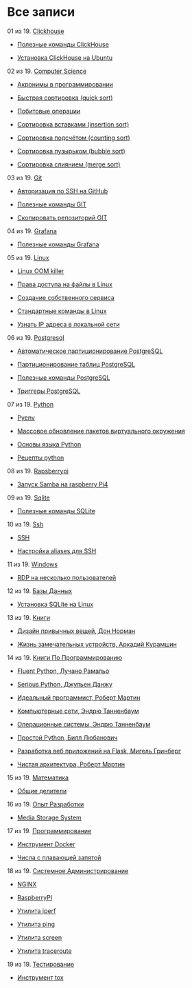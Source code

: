 # Все записи


01 из 19. [Clickhouse](./meta_clickhouse.md)

* [Полезные команды ClickHouse](./2020-07-12_clickhouse_snippets.md)

* [Установка ClickHouse на Ubuntu](./2020-07-12_clickhouse_install_ubuntu.md)

02 из 19. [Computer Science](./meta_computer_science.md)

* [Акронимы в программировании](./2020-12-17_acronims_in_programming.md)

* [Быстрая сортировка (quick sort)](./2021-04-18_computer_science_quick_sort.md)

* [Побитовые операции](./2021-01-09_computer_science_bitwise.md)

* [Сортировка вставками (insertion sort)](./2020-12-20_computer_science_insertion_sort.md)

* [Сортировка подсчётом (counting sort)](./2020-12-20_computer_science_counting_sort.md)

* [Сортировка пузырьком (bubble sort)](./2020-12-20_computer_science_bubble_sort.md)

* [Сортировка слиянием (merge sort)](./2020-12-20_computer_science_merge_sort.md)

03 из 19. [Git](./meta_git.md)

* [Авторизация по SSH на GitHub](./2020-07-17_git_ssh.md)

* [Полезные команды GIT](./2021-04-18_git_snippets.md)

* [Скопировать репозиторий GIT](./2020-07-17_git_repo_copy.md)

04 из 19. [Grafana](./meta_grafana.md)

* [Полезные команды Grafana](./2021-04-18_grafana_snippets.md)

05 из 19. [Linux](./meta_linux.md)

* [Linux OOM killer](./2021-04-18_linux_oom_killer.md)

* [Права доступа на файлы в Linux](./2021-04-18_linux_file_access.md)

* [Создание собственного сервиса](./2021-04-18_linux_custom_service.md)

* [Стандартные команды в Linux](./2021-04-18_linux_default_commands.md)

* [Узнать IP адреса в локальной сети](./2021-04-18_linux_ip_addresses_in_lan.md)

06 из 19. [Postgresql](./meta_postgresql.md)

* [Автоматическое партиционирование PostgreSQL](./2020-07-17_postgresql_autopart.md)

* [Партиционирование таблиц PostgreSQL](./2020-07-17_postgresql_partitioning.md)

* [Полезные команды PostgreSQL](./2021-01-13_postgresql_snippets.md)

* [Триггеры PostgreSQL](./2020-07-17_postgresql_triggers.md)

07 из 19. [Python](./meta_python.md)

* [Pyenv](./2021-04-18_pyenv.md)

* [Массовое обновление пакетов виртуального окружения](./2021-01-12_python_selective_upgrade.md)

* [Основы языка Python](./2020-07-20_programming_basic_python.md)

* [Рецепты python](./python_snippets.md)

08 из 19. [Rapsberrypi](./meta_rapsberrypi.md)

* [Запуск Samba на raspberry Pi4](./2021-04-18_samba_on_rapsberrypi4.md)

09 из 19. [Sqlite](./meta_sqlite.md)

* [Полезные команды SQLite](./2021-04-18_sqlite_snippets.md)

10 из 19. [Ssh](./meta_ssh.md)

* [SSH](./2021-04-18_ssh.md)

* [Настройка aliases для SSH](./2020-12-28_ssh_aliases.md)

11 из 19. [Windows](./meta_windows.md)

* [RDP на несколько пользователей](./2020-07-17_windows_multiuser_rdp.md)

12 из 19. [Базы Данных](./meta_bazy_dannyh.md)

* [Установка SQLite на Linux](./2020-09-02_linux_sqlite.md)

13 из 19. [Книги](./meta_knigi.md)

* [Дизайн привычных вещей, Дон Норман](./2021-05-02_dizayn_privichnih_veshey_norman.md)

* [Жизнь замечательных устройств, Аркадий Курамшин](./2021-05-02_jizn_zamechatelnih_ustroistv.md)

14 из 19. [Книги По Программированию](./meta_knigi_po_programmirovaniy.md)

* [Fluent Python, Лучано Рамальо](./2020-07-12_fluent_python.md)

* [Serious Python, Джульен Данжу](./2020-07-12_serious_python.md)

* [Идеальный программист, Роберт Мартин](./2020-07-17_idealniy_programmist_martin.md)

* [Компьютерные сети, Эндрю Танненбаум](./2021-05-02_computernie_seti_tannenbaum.md)

* [Операционные системы, Эндрю Танненбаум](./2021-05-02_operacionnie_systemy_tannenbaum.md)

* [Простой Python, Билл Любанович](./2020-07-12_introducing_python.md)

* [Разработка веб приложений на Flask, Мигель Гринберг](./2020-07-12_web_prilozhenia_flask.md)

* [Чистая архитектура, Роберт Мартин](./2021-02-28_chistaya_architectura_martin.md)

15 из 19. [Математика](./meta_matematika.md)

* [Общие делители](./2020-07-14_math_common_divisors.md)

16 из 19. [Опыт Разработки](./meta_opyt_razrabotki.md)

* [Media Storage System](./2021-05-08_experience_media_storage_system.md)

17 из 19. [Программирование](./meta_programmirovanie.md)

* [Инструмент Docker](./2021-03-29_docker.md)

* [Числа с плавающей запятой](./2021-04-25_floating_point.md)

18 из 19. [Системное Администрирование](./meta_sistemnoe_administrirovanie.md)

* [NGINX](./2021-04-18_nginx.md)

* [RaspberryPI](./2021-03-01_raspberry_pi.md)

* [Утилита iperf](./2021-03-15_iperf.md)

* [Утилита ping](./2021-03-05_ping.md)

* [Утилита screen](./2021-03-05_screen.md)

* [Утилита traceroute](./2021-03-05_traceroute.md)

19 из 19. [Тестирование](./meta_testirovanie.md)

* [Инструмент tox](./2021-03-15_tox.md)

